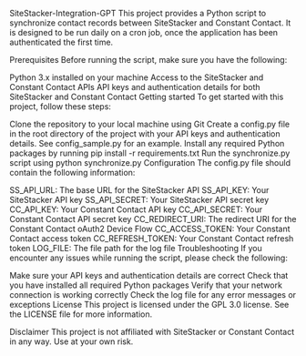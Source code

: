 SiteStacker-Integration-GPT
This project provides a Python script to synchronize contact records between SiteStacker and Constant Contact. It is designed to be run daily on a cron job, once the application has been authenticated the first time.

Prerequisites
Before running the script, make sure you have the following:

Python 3.x installed on your machine
Access to the SiteStacker and Constant Contact APIs
API keys and authentication details for both SiteStacker and Constant Contact
Getting started
To get started with this project, follow these steps:

Clone the repository to your local machine using Git
Create a config.py file in the root directory of the project with your API keys and authentication details. See config_sample.py for an example.
Install any required Python packages by running pip install -r requirements.txt
Run the synchronize.py script using python synchronize.py
Configuration
The config.py file should contain the following information:

SS_API_URL: The base URL for the SiteStacker API
SS_API_KEY: Your SiteStacker API key
SS_API_SECRET: Your SiteStacker API secret key
CC_API_KEY: Your Constant Contact API key
CC_API_SECRET: Your Constant Contact API secret key
CC_REDIRECT_URI: The redirect URI for the Constant Contact oAuth2 Device Flow
CC_ACCESS_TOKEN: Your Constant Contact access token
CC_REFRESH_TOKEN: Your Constant Contact refresh token
LOG_FILE: The file path for the log file
Troubleshooting
If you encounter any issues while running the script, please check the following:

Make sure your API keys and authentication details are correct
Check that you have installed all required Python packages
Verify that your network connection is working correctly
Check the log file for any error messages or exceptions
License
This project is licensed under the GPL 3.0 license. See the LICENSE file for more information.

Disclaimer
This project is not affiliated with SiteStacker or Constant Contact in any way. Use at your own risk.
